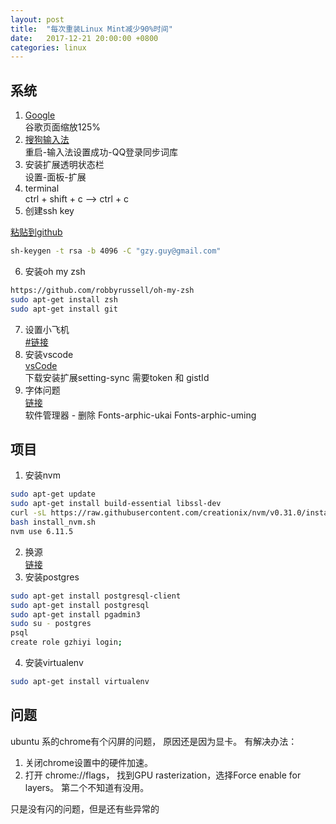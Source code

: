 ```yaml
---
layout: post
title:  "每次重装Linux Mint减少90%时间"
date:   2017-12-21 20:00:00 +0800
categories: linux
---
```


## 系统

1. [Google](https://www.google.com/chrome/browser/desktop/index.html)  
    谷歌页面缩放125%
2. [搜狗输入法](https://pinyin.sogou.com/linux/?r=pinyin)  
    重启-输入法设置成功-QQ登录同步词库
3. 安装扩展透明状态栏  
    设置-面板-扩展
4. terminal  
    ctrl + shift + c --> ctrl + c  
5. 创建ssh key  

[粘贴到github](https://github.com/settings/keys)

```bash
sh-keygen -t rsa -b 4096 -C "gzy.guy@gmail.com"
```
6. 安装oh my zsh

```bash
https://github.com/robbyrussell/oh-my-zsh
sudo apt-get install zsh
sudo apt-get install git
```
7. 设置小飞机  
    [#链接](https://github.com/GzhiYi/frontend-log/issues/2)  
8. 安装vscode   
    [vsCode](https://code.visualstudio.com/)  
    下载安装扩展setting-sync 需要token 和 gistId
9. 字体问题  
    [链接](http://tieba.baidu.com/p/5128932851)  
    软件管理器 - 删除 Fonts-arphic-ukai  Fonts-arphic-uming

## 项目

1. 安装nvm

```bash
sudo apt-get update
sudo apt-get install build-essential libssl-dev
curl -sL https://raw.githubusercontent.com/creationix/nvm/v0.31.0/install.sh -o install_nvm.sh
bash install_nvm.sh
nvm use 6.11.5
```
2. 换源  
    [链接](https://github.com/GzhiYi/frontend-log/issues/4)
3. 安装postgres

```bash
sudo apt-get install postgresql-client
sudo apt-get install postgresql
sudo apt-get install pgadmin3
sudo su - postgres
psql
create role gzhiyi login;
```

4. 安装virtualenv  

```bash
sudo apt-get install virtualenv
```

## 问题

ubuntu 系的chrome有个闪屏的问题， 原因还是因为显卡。
有解决办法：
1. 关闭chrome设置中的硬件加速。
2. 打开 chrome://flags， 找到GPU rasterization，选择Force enable for layers。
第二个不知道有没用。

只是没有闪的问题，但是还有些异常的
